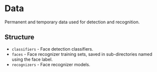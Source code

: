 # Data
Permanent and temporary data used for detection and recognition.<br/>

## Structure
- `classifiers` - Face detection classifiers.
- `faces` - Face recognizer training sets, saved in sub-directories named using the face label.
- `recognizers` - Face recognizer models.
